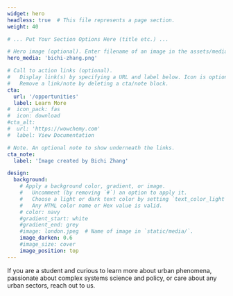 ```yaml
---
widget: hero
headless: true  # This file represents a page section.
weight: 40

# ... Put Your Section Options Here (title etc.) ...

# Hero image (optional). Enter filename of an image in the assets/media/ folder.
hero_media: 'bichi-zhang.png'

# Call to action links (optional).
#   Display link(s) by specifying a URL and label below. Icon is optional for `cta`.
#   Remove a link/note by deleting a cta/note block.
cta:
  url: '/opportunities'
  label: Learn More
#  icon_pack: fas
#  icon: download
#cta_alt:
#  url: 'https://wowchemy.com'
#  label: View Documentation

# Note. An optional note to show underneath the links.
cta_note:
  label: 'Image created by Bichi Zhang'

design:
  background:
    # Apply a background color, gradient, or image.
    #   Uncomment (by removing `#`) an option to apply it.
    #   Choose a light or dark text color by setting `text_color_light`.
    #   Any HTML color name or Hex value is valid.
    # color: navy
    #gradient_start: white
    #gradient_end: grey
    #image: london.jpeg  # Name of image in `static/media/`.
    image_darken: 0.6
    #image_size: cover
    image_position: top
---
```


If you are a student and curious to learn more about urban phenomena, passionate about complex systems science and policy, or care about any urban sectors, reach out to us.

